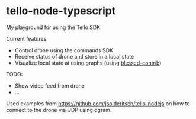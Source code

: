 # tello-node-typescript

My playground for using the Tello SDK

Current features:

- Control drone using the commands SDK
- Receive status of drone and store in a local state
- Visualize local state at using graphs (using [blessed-contrib](https://github.com/yaronn/blessed-contrib))

TODO:
- Show video feed from drone
- ...

Used examples from https://github.com/jsolderitsch/tello-nodejs on how to connect to the drone via UDP using dgram.
